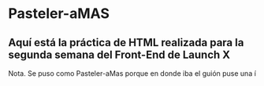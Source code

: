 # Pasteler-aMAS
## Aquí está la práctica de HTML realizada para la segunda semana del Front-End de Launch X
Nota. Se puso como Pasteler-aMas porque en donde iba el guión puse una í
